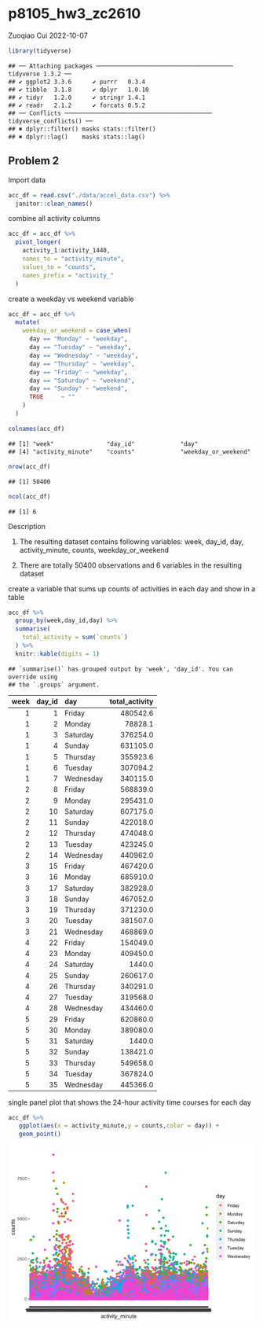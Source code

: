 p8105_hw3_zc2610
================
Zuoqiao Cui
2022-10-07

``` r
library(tidyverse)
```

    ## ── Attaching packages ─────────────────────────────────────── tidyverse 1.3.2 ──
    ## ✔ ggplot2 3.3.6      ✔ purrr   0.3.4 
    ## ✔ tibble  3.1.8      ✔ dplyr   1.0.10
    ## ✔ tidyr   1.2.0      ✔ stringr 1.4.1 
    ## ✔ readr   2.1.2      ✔ forcats 0.5.2 
    ## ── Conflicts ────────────────────────────────────────── tidyverse_conflicts() ──
    ## ✖ dplyr::filter() masks stats::filter()
    ## ✖ dplyr::lag()    masks stats::lag()

## Problem 2

Import data

``` r
acc_df = read.csv("./data/accel_data.csv") %>% 
  janitor::clean_names()
```

combine all activity columns

``` r
acc_df = acc_df %>% 
  pivot_longer(
    activity_1:activity_1440,
    names_to = "activity_minute",
    values_to = "counts",
    names_prefix = "activity_"
  )
```

create a weekday vs weekend variable

``` r
acc_df = acc_df %>% 
  mutate(
    weekday_or_weekend = case_when(
      day == "Monday" ~ "weekday",
      day == "Tuesday" ~ "weekday",
      day == "Wednesday" ~ "weekday",
      day == "Thursday" ~ "weekday",
      day == "Friday" ~ "weekday",
      day == "Saturday" ~ "weekend",
      day == "Sunday" ~ "weekend",
      TRUE     ~ ""
    )
  ) 
```

``` r
colnames(acc_df)
```

    ## [1] "week"               "day_id"             "day"               
    ## [4] "activity_minute"    "counts"             "weekday_or_weekend"

``` r
nrow(acc_df)
```

    ## [1] 50400

``` r
ncol(acc_df)
```

    ## [1] 6

Description

1.  The resulting dataset contains following variables: week, day_id,
    day, activity_minute, counts, weekday_or_weekend

2.  There are totally 50400 observations and 6 variables in the
    resulting dataset

create a variable that sums up counts of activities in each day and show
in a table

``` r
acc_df %>% 
  group_by(week,day_id,day) %>% 
  summarise(
    total_activity = sum(`counts`)
  ) %>% 
  knitr::kable(digits = 1)
```

    ## `summarise()` has grouped output by 'week', 'day_id'. You can override using
    ## the `.groups` argument.

| week | day_id | day       | total_activity |
|-----:|-------:|:----------|---------------:|
|    1 |      1 | Friday    |       480542.6 |
|    1 |      2 | Monday    |        78828.1 |
|    1 |      3 | Saturday  |       376254.0 |
|    1 |      4 | Sunday    |       631105.0 |
|    1 |      5 | Thursday  |       355923.6 |
|    1 |      6 | Tuesday   |       307094.2 |
|    1 |      7 | Wednesday |       340115.0 |
|    2 |      8 | Friday    |       568839.0 |
|    2 |      9 | Monday    |       295431.0 |
|    2 |     10 | Saturday  |       607175.0 |
|    2 |     11 | Sunday    |       422018.0 |
|    2 |     12 | Thursday  |       474048.0 |
|    2 |     13 | Tuesday   |       423245.0 |
|    2 |     14 | Wednesday |       440962.0 |
|    3 |     15 | Friday    |       467420.0 |
|    3 |     16 | Monday    |       685910.0 |
|    3 |     17 | Saturday  |       382928.0 |
|    3 |     18 | Sunday    |       467052.0 |
|    3 |     19 | Thursday  |       371230.0 |
|    3 |     20 | Tuesday   |       381507.0 |
|    3 |     21 | Wednesday |       468869.0 |
|    4 |     22 | Friday    |       154049.0 |
|    4 |     23 | Monday    |       409450.0 |
|    4 |     24 | Saturday  |         1440.0 |
|    4 |     25 | Sunday    |       260617.0 |
|    4 |     26 | Thursday  |       340291.0 |
|    4 |     27 | Tuesday   |       319568.0 |
|    4 |     28 | Wednesday |       434460.0 |
|    5 |     29 | Friday    |       620860.0 |
|    5 |     30 | Monday    |       389080.0 |
|    5 |     31 | Saturday  |         1440.0 |
|    5 |     32 | Sunday    |       138421.0 |
|    5 |     33 | Thursday  |       549658.0 |
|    5 |     34 | Tuesday   |       367824.0 |
|    5 |     35 | Wednesday |       445366.0 |

single panel plot that shows the 24-hour activity time courses for each
day

``` r
acc_df %>% 
   ggplot(aes(x = activity_minute,y = counts,color = day)) +
   geom_point() 
```

![](p8105_hw3_zc2610_files/figure-gfm/unnamed-chunk-7-1.png)<!-- -->
